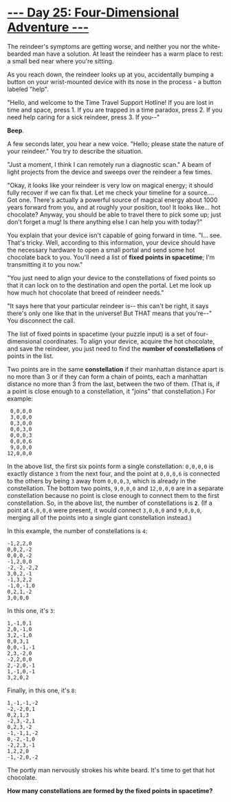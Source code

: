 # [--- Day 25: Four-Dimensional Adventure ---](https://adventofcode.com/2018/day/25)
The reindeer's symptoms are getting worse, and neither you nor the white-
bearded man have a solution. At least the reindeer has a warm place to 
rest: a small bed near where you're sitting.

As you reach down, the reindeer looks up at you, accidentally bumping a 
button on your wrist-mounted device with its nose in the process - a button 
labeled "help".

"Hello, and welcome to the Time Travel Support Hotline! If you are lost in 
time and space, press 1. If you are trapped in a time paradox, press 2. If 
you need help caring for a sick reindeer, press 3. If you--"

**Beep**.

A few seconds later, you hear a new voice. "Hello; please state the nature 
of your reindeer." You try to describe the situation.

"Just a moment, I think I can remotely run a diagnostic scan." A beam of 
light projects from the device and sweeps over the reindeer a few times.

"Okay, it looks like your reindeer is very low on magical energy; it should 
fully recover if we can fix that. Let me check your timeline for a 
source.... Got one. There's actually a powerful source of magical energy 
about 1000 years forward from you, and at roughly your position, too! It 
looks like... hot chocolate? Anyway, you should be able to travel there to 
pick some up; just don't forget a mug! Is there anything else I can help 
you with today?"

You explain that your device isn't capable of going forward in time. "I... 
see. That's tricky. Well, according to this information, your device should 
have the necessary hardware to open a small portal and send some hot 
chocolate back to you. You'll need a list of **fixed points in spacetime**; I'm 
transmitting it to you now."

"You just need to align your device to the constellations of fixed points 
so that it can lock on to the destination and open the portal. Let me look 
up how much hot chocolate that breed of reindeer needs."

"It says here that your particular reindeer is-- this can't be right, it 
says there's only one like that in the universe! But THAT means that 
you're--" You disconnect the call.

The list of fixed points in spacetime (your puzzle input) is a set of four-
dimensional coordinates. To align your device, acquire the hot chocolate, 
and save the reindeer, you just need to find the **number of constellations** 
of points in the list.

Two points are in the same **constellation** if their manhattan distance apart 
is no more than 3 or if they can form a chain of points, each a manhattan 
distance no more than 3 from the last, between the two of them. (That is, 
if a point is close enough to a constellation, it "joins" that 
constellation.) For example:

```
 0,0,0,0
 3,0,0,0
 0,3,0,0
 0,0,3,0
 0,0,0,3
 0,0,0,6
 9,0,0,0
12,0,0,0
```

In the above list, the first six points form a single constellation: 
`0,0,0,0` is exactly distance `3` from the next four, and the point at `0,0,0,6` 
is connected to the others by being `3` away from `0,0,0,3`, which is already 
in the constellation. The bottom two points, `9,0,0,0` and `12,0,0,0` are in a 
separate constellation because no point is close enough to connect them to 
the first constellation. So, in the above list, the number of 
constellations is **`2`**. (If a point at `6,0,0,0` were present, it would connect 
`3,0,0,0` and `9,0,0,0`, merging all of the points into a single giant 
constellation instead.)

In this example, the number of constellations is `4`:

```
-1,2,2,0
0,0,2,-2
0,0,0,-2
-1,2,0,0
-2,-2,-2,2
3,0,2,-1
-1,3,2,2
-1,0,-1,0
0,2,1,-2
3,0,0,0
```

In this one, it's `3`:

```
1,-1,0,1
2,0,-1,0
3,2,-1,0
0,0,3,1
0,0,-1,-1
2,3,-2,0
-2,2,0,0
2,-2,0,-1
1,-1,0,-1
3,2,0,2
```

Finally, in this one, it's `8`:

```
1,-1,-1,-2
-2,-2,0,1
0,2,1,3
-2,3,-2,1
0,2,3,-2
-1,-1,1,-2
0,-2,-1,0
-2,2,3,-1
1,2,2,0
-1,-2,0,-2
```

The portly man nervously strokes his white beard. It's time to get that hot 
chocolate.

**How many constellations are formed by the fixed points in spacetime?**
